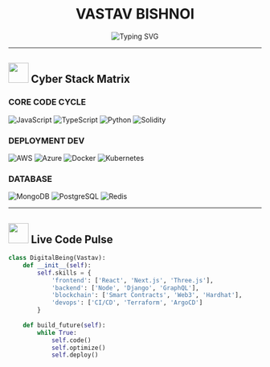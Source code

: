 # <div align="center">VASTAV BISHNOI </div>
<div align="center">
  <img src="https://readme-typing-svg.demolab.com?font=Orbitron&size=26&duration=4000&pause=1000&color=22F7F7&center=true&vCenter=true&width=800&height=50&lines=%3E+Full+Stack+Architect+%7C+AI%2FML+Engineer+%7C+Blockchain+Dev;%3E+4th+Year+CS+Undergrad+%7C+Code+Shaman+%7C+Digital+Alchemist;%3E+Building+the+Future+One+Commit+at+a+Time+%F0%9F%9A%80)" alt="Typing SVG">
</div>

---

## <img src="https://media2.giphy.com/media/QssGEmpkyEOhBCb7eN/giphy.gif?cid=ecf05e47a0n3gi1jqizzkna89gi3q3t6eu5d06uj0snxkt5z&ep=v1_gifs_related&rid=giphy.gif&ct=s" width="40px"> **Cyber Stack Matrix**

### **CORE CODE CYCLE**
![JavaScript](https://img.shields.io/badge/JavaScript-ES6+-F7DF1E?logo=javascript&logoColor=black&style=for-the-badge)
![TypeScript](https://img.shields.io/badge/TypeScript-4.0+-3178C6?logo=typescript&logoColor=white&style=for-the-badge)
![Python](https://img.shields.io/badge/Python-3.10+-3776AB?logo=python&logoColor=white&style=for-the-badge)
![Solidity](https://img.shields.io/badge/Solidity-0.8+-363636?logo=solidity&logoColor=white&style=for-the-badge)

### **DEPLOYMENT DEV**
![AWS](https://img.shields.io/badge/AWS-EC2/S3/Lambda-FF9900?logo=amazonaws&logoColor=white&style=for-the-badge)
![Azure](https://img.shields.io/badge/Azure-Functions-0089D6?logo=microsoftazure&logoColor=white&style=for-the-badge)
![Docker](https://img.shields.io/badge/Docker-Containers-2496ED?logo=docker&logoColor=white&style=for-the-badge)
![Kubernetes](https://img.shields.io/badge/K8s-Orchestration-326CE5?logo=kubernetes&logoColor=white&style=for-the-badge)

### **DATABASE**
![MongoDB](https://img.shields.io/badge/MongoDB-5.0+-47A248?logo=mongodb&logoColor=white&style=for-the-badge)
![PostgreSQL](https://img.shields.io/badge/PostgreSQL-15+-4169E1?logo=postgresql&logoColor=white&style=for-the-badge)
![Redis](https://img.shields.io/badge/Redis-7.0+-DC382D?logo=redis&logoColor=white&style=for-the-badge)

---

## <img src="https://media.giphy.com/media/WUlplcMpOCEmTGBtBW/giphy.gif" width="40px"> **Live Code Pulse**

```python
class DigitalBeing(Vastav):
    def __init__(self):
        self.skills = {
            'frontend': ['React', 'Next.js', 'Three.js'],
            'backend': ['Node', 'Django', 'GraphQL'],
            'blockchain': ['Smart Contracts', 'Web3', 'Hardhat'],
            'devops': ['CI/CD', 'Terraform', 'ArgoCD']
        }
        
    def build_future(self):
        while True:
            self.code()
            self.optimize()
            self.deploy()
